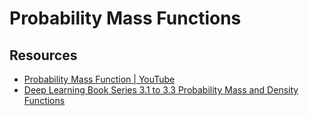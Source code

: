 # Probability Mass Functions

## Resources

- [Probability Mass Function | YouTube](https://youtu.be/auAvt7CIezM)
- [Deep Learning Book Series 3.1 to 3.3 Probability Mass and Density Functions](https://hadrienj.github.io/posts/Probability-Mass-and-Density-Functions/)
